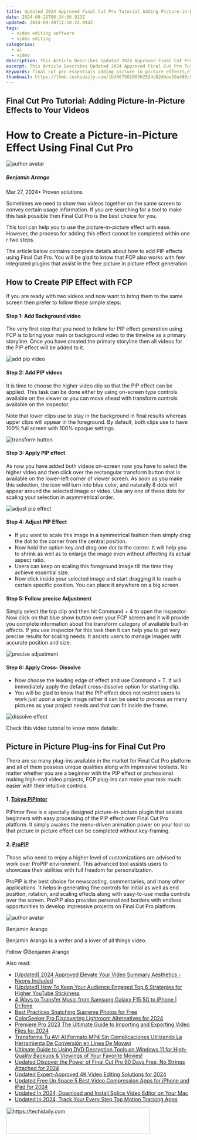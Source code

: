 ```yaml
---
title: Updated 2024 Approved Final Cut Pro Tutorial Adding Picture-in-Picture Effects to Your Videos
date: 2024-09-15T06:34:06.913Z
updated: 2024-09-20T11:50:24.994Z
tags: 
  - video editing software
  - video editing
categories: 
  - ai
  - video
description: This Article Describes Updated 2024 Approved Final Cut Pro Tutorial Adding Picture-in-Picture Effects to Your Videos
excerpt: This Article Describes Updated 2024 Approved Final Cut Pro Tutorial Adding Picture-in-Picture Effects to Your Videos
keywords: final cut pro essentials adding picture in picture effects,elevate your videos with free sound effects a final cut pro tutorial,elevate your video editing skills final cut pro 2024 tutorials,final cut pro tutorial adding picture in picture effects to your videos,adding oomph to your videos a tutorial on finding and using free sound effects in final cut pro,final cut pro tutorial adding picture in picture overlays to your videos,final cut pro essentials how to add picture in picture effects to your projects
thumbnail: https://thmb.techidaily.com/1b366750108562524d82d4ae59a489c50fa84a81f8bcbe092ec793162bb9610d.jpg
---
```


## Final Cut Pro Tutorial: Adding Picture-in-Picture Effects to Your Videos

# How to Create a Picture-in-Picture Effect Using Final Cut Pro

![author avatar](https://images.wondershare.com/filmora/article-images/benjamin-arango-author.jpg)

##### Benjamin Arango

 Mar 27, 2024• Proven solutions

Sometimes we need to show two videos together on the same screen to convey certain usage information. If you are searching for a tool to make this task possible then Final Cut Pro is the best choice for you.

This tool can help you to use the picture-in-picture effect with ease. However, the process for adding this effect cannot be completed within one r two steps.

The article below contains complete details about how to add PIP effects using Final Cut Pro. You will be glad to know that FCP also works with few integrated plugins that assist in the free picture in picture effect generation.

## How to Create PIP Effect with FCP

If you are ready with two videos and now want to bring them to the same screen then prefer to follow these simple steps:

#### Step 1: Add Background video

The very first step that you need to follow for PIP effect generation using FCP is to bring your main or background video to the timeline as a primary storyline. Once you have created the primary storyline then all videos for the PIP effect will be added to it.

![add pip video](https://images.wondershare.com/filmora/article-images/add-pip-videos-in-fcp.jpg)

#### Step 2: Add PIP videos

It is time to choose the higher video clip so that the PIP effect can be applied. This task can be done either by using on-screen type controls available on the viewer or you can move ahead with transform controls available on the inspector.

Note that lower clips use to stay in the background in final results whereas upper clips will appear in the foreground. By default, both clips use to have 100% full screen with 100% opaque settings.

![transform button](https://images.wondershare.com/filmora/article-images/transform-button-in-fcp.jpg)

#### Step 3: Apply PIP effect

As now you have added both videos on-screen now you have to select the higher video and then click over the rectangular transform button that is available on the lower-left corner of viewer screen. As soon as you make this selection, the icon will turn into blue color, and naturally 8 dots will appear around the selected image or video. Use any one of these dots for scaling your selection in asymmetrical order.

![adjust pip effect](https://images.wondershare.com/filmora/article-images/adjust-pip-effect-in-fcp.jpg)

#### Step 4: Adjust PIP Effect

* If you want to scale this image in a symmetrical fashion then simply drag the dot to the corner from the central position.
* Now hold the option key and drag one dot to the corner. It will help you to shrink as well as to enlarge the image even without affecting its actual aspect ratio.
* Users can keep on scaling this foreground image till the time they achieve essential size.
* Now click inside your selected image and start dragging it to reach a certain specific position. You can place it anywhere on a big screen.

#### Step 5: Follow precise Adjustment

Simply select the top clip and then hit Command + 4 to open the inspector. Now click on that blue show button over your FCP screen and it will provide you complete information about the transform category of available built-in effects. If you use inspector for this task then it can help you to get very precise results for scaling needs. It assists users to manage images with accurate position and size.

![precise adjustment](https://images.wondershare.com/filmora/article-images/precise-adjustment-in-fcp.jpg)

#### Step 6: Apply Cross- Dissolve

* Now choose the leading edge of effect and use Command + T. It will immediately apply the default cross-dissolve option for starting clip.
* You will be glad to know that the PIP effect does not restrict users to work just upon a single image rather it can be used to process as many pictures as your project needs and that can fit inside the frame.

![dissolve effect](https://images.wondershare.com/filmora/article-images/dissolve-effect-in-fcp.jpg)

Check this video tutorial to know more details:

## Picture in Picture Plug-ins for Final Cut Pro

There are so many plug-ins available in the market for Final Cut Pro platform and all of them possess unique qualities along with impressive toolsets. No matter whether you are a beginner with the PIP effect or professional making high-end video projects, FCP plug-ins can make your task much easier with their intuitive controls.

#### 1. [Tokyo PiPintor](https://fxfactory.com/blog/final-cut-pro/free-final-cut-pro-x-picture-in-picture-effect/)

PiPintor Free is a specially designed picture-in-picture plugin that assists beginners with easy processing of the PIP effect over Final Cut Pro platform. It simply awakes the menu-driven animation power on your tool so that picture in picture effect can be completed without key-framing.

#### 2. [ProPIP](http://store.pixelfilmstudios.com/product/propip/)

Those who need to enjoy a higher level of customizations are advised to work over ProPIP environment. This advanced tool assists users to showcase their abilities with full freedom for personalization.

ProPIP is the best choice for newscasting, commentaries, and many other applications. It helps in generating fine controls for initial as well as end position, rotation, and scaling effects along with easy-to-use media controls over the screen. ProPIP also provides personalized borders with endless opportunities to develop impressive projects on Final Cut Pro platform.

![author avatar](https://images.wondershare.com/filmora/article-images/benjamin-arango-author.jpg)

Benjamin Arango

Benjamin Arango is a writer and a lover of all things video.

Follow @Benjamin Arango

<ins class="adsbygoogle"
      style="display:block"
      data-ad-client="ca-pub-7571918770474297"
      data-ad-slot="8358498916"
      data-ad-format="auto"
      data-full-width-responsive="true"></ins>

<span class="atpl-alsoreadstyle">Also read:</span>
<div><ul>
<li><a href="https://facebook-video-footage.techidaily.com/updated-2024-approved-elevate-your-video-summary-aesthetics-neons-included/"><u>[Updated] 2024 Approved Elevate Your Video Summary Aesthetics - Neons Included</u></a></li>
<li><a href="https://facebook-video-footage.techidaily.com/updated-how-to-keep-your-audience-engaged-top-6-strategies-for-higher-youtube-stickiness/"><u>[Updated] How To Keep Your Audience Engaged Top 6 Strategies for Higher YouTube Stickiness</u></a></li>
<li><a href="https://blog-min.techidaily.com/4-ways-to-transfer-music-from-samsung-galaxy-f15-5g-to-iphone-drfone-by-drfone-transfer-from-android-transfer-from-android/"><u>4 Ways to Transfer Music from Samsung Galaxy F15 5G to iPhone | Dr.fone</u></a></li>
<li><a href="https://extra-information.techidaily.com/best-practices-snatching-supreme-photos-for-free/"><u>Best Practices Snatching Supreme Photos for Free</u></a></li>
<li><a href="https://extra-hints.techidaily.com/colorseeker-pro-discovering-lightroom-alternatives-for-2024/"><u>ColorSeeker Pro Discovering Lightroom Alternatives for 2024</u></a></li>
<li><a href="https://ai-video-apps.techidaily.com/premiere-pro-2023-the-ultimate-guide-to-importing-and-exporting-video-files-for-2024/"><u>Premiere Pro 2023 The Ultimate Guide to Importing and Exporting Video Files for 2024</u></a></li>
<li><a href="https://tech-revival.techidaily.com/transforma-tu-avi-al-formato-mp4-sin-complicaciones-utilizando-la-herramienta-de-conversion-en-linea-de-movavi/"><u>Transforma Tu AVI Al Formato MP4 Sin Complicaciones Utilizando La Herramienta De Conversión en Línea De Movavi</u></a></li>
<li><a href="https://tech-hub.techidaily.com/ultimate-guide-to-using-dvd-decryption-tools-on-windows-11-for-high-quality-backups-and-viewings-of-your-favorite-movies/"><u>Ultimate Guide to Using DVD Decryption Tools on Windows 11 for High-Quality Backups & Viewings of Your Favorite Movies!</u></a></li>
<li><a href="https://ai-video-apps.techidaily.com/updated-discover-the-power-of-final-cut-pro-90-days-free-no-strings-attached-for-2024/"><u>Updated Discover the Power of Final Cut Pro 90 Days Free, No Strings Attached for 2024</u></a></li>
<li><a href="https://ai-video-apps.techidaily.com/updated-expert-approved-4k-video-editing-solutions-for-2024/"><u>Updated Expert-Approved 4K Video Editing Solutions for 2024</u></a></li>
<li><a href="https://ai-video-apps.techidaily.com/updated-free-up-space-5-best-video-compression-apps-for-iphone-and-ipad-for-2024/"><u>Updated Free Up Space 5 Best Video Compression Apps for iPhone and iPad for 2024</u></a></li>
<li><a href="https://ai-video-apps.techidaily.com/updated-in-2024-download-and-install-splice-video-editor-on-your-mac/"><u>Updated In 2024, Download and Install Splice Video Editor on Your Mac</u></a></li>
<li><a href="https://ai-video-apps.techidaily.com/updated-in-2024-track-your-every-step-top-motion-tracking-apps/"><u>Updated In 2024, Track Your Every Step Top Motion Tracking Apps</u></a></li>
</ul></div>

<!-- affiliate ads begin -->
<a href="https://aligracehair.sjv.io/c/5597632/2135417/19272" target="_top" id="2135417">
  <img src="//a.impactradius-go.com/display-ad/19272-2135417" border="0" alt="https://techidaily.com" width="392" height="72"/>
</a>
<img height="0" width="0" src="https://aligracehair.sjv.io/i/5597632/2135417/19272" style="position:absolute;visibility:hidden;" border="0" />
<!-- affiliate ads end -->

